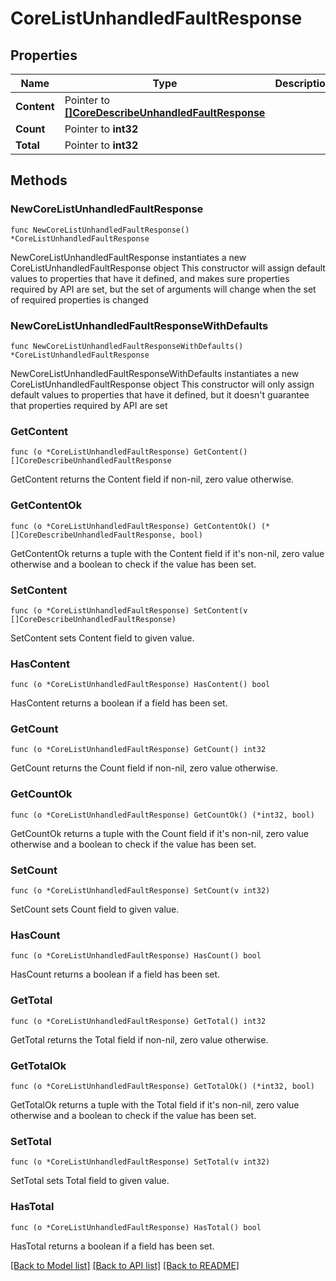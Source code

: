 # CoreListUnhandledFaultResponse

## Properties

Name | Type | Description | Notes
------------ | ------------- | ------------- | -------------
**Content** | Pointer to [**[]CoreDescribeUnhandledFaultResponse**](CoreDescribeUnhandledFaultResponse.md) |  | [optional] 
**Count** | Pointer to **int32** |  | [optional] 
**Total** | Pointer to **int32** |  | [optional] 

## Methods

### NewCoreListUnhandledFaultResponse

`func NewCoreListUnhandledFaultResponse() *CoreListUnhandledFaultResponse`

NewCoreListUnhandledFaultResponse instantiates a new CoreListUnhandledFaultResponse object
This constructor will assign default values to properties that have it defined,
and makes sure properties required by API are set, but the set of arguments
will change when the set of required properties is changed

### NewCoreListUnhandledFaultResponseWithDefaults

`func NewCoreListUnhandledFaultResponseWithDefaults() *CoreListUnhandledFaultResponse`

NewCoreListUnhandledFaultResponseWithDefaults instantiates a new CoreListUnhandledFaultResponse object
This constructor will only assign default values to properties that have it defined,
but it doesn't guarantee that properties required by API are set

### GetContent

`func (o *CoreListUnhandledFaultResponse) GetContent() []CoreDescribeUnhandledFaultResponse`

GetContent returns the Content field if non-nil, zero value otherwise.

### GetContentOk

`func (o *CoreListUnhandledFaultResponse) GetContentOk() (*[]CoreDescribeUnhandledFaultResponse, bool)`

GetContentOk returns a tuple with the Content field if it's non-nil, zero value otherwise
and a boolean to check if the value has been set.

### SetContent

`func (o *CoreListUnhandledFaultResponse) SetContent(v []CoreDescribeUnhandledFaultResponse)`

SetContent sets Content field to given value.

### HasContent

`func (o *CoreListUnhandledFaultResponse) HasContent() bool`

HasContent returns a boolean if a field has been set.

### GetCount

`func (o *CoreListUnhandledFaultResponse) GetCount() int32`

GetCount returns the Count field if non-nil, zero value otherwise.

### GetCountOk

`func (o *CoreListUnhandledFaultResponse) GetCountOk() (*int32, bool)`

GetCountOk returns a tuple with the Count field if it's non-nil, zero value otherwise
and a boolean to check if the value has been set.

### SetCount

`func (o *CoreListUnhandledFaultResponse) SetCount(v int32)`

SetCount sets Count field to given value.

### HasCount

`func (o *CoreListUnhandledFaultResponse) HasCount() bool`

HasCount returns a boolean if a field has been set.

### GetTotal

`func (o *CoreListUnhandledFaultResponse) GetTotal() int32`

GetTotal returns the Total field if non-nil, zero value otherwise.

### GetTotalOk

`func (o *CoreListUnhandledFaultResponse) GetTotalOk() (*int32, bool)`

GetTotalOk returns a tuple with the Total field if it's non-nil, zero value otherwise
and a boolean to check if the value has been set.

### SetTotal

`func (o *CoreListUnhandledFaultResponse) SetTotal(v int32)`

SetTotal sets Total field to given value.

### HasTotal

`func (o *CoreListUnhandledFaultResponse) HasTotal() bool`

HasTotal returns a boolean if a field has been set.


[[Back to Model list]](../README.md#documentation-for-models) [[Back to API list]](../README.md#documentation-for-api-endpoints) [[Back to README]](../README.md)



